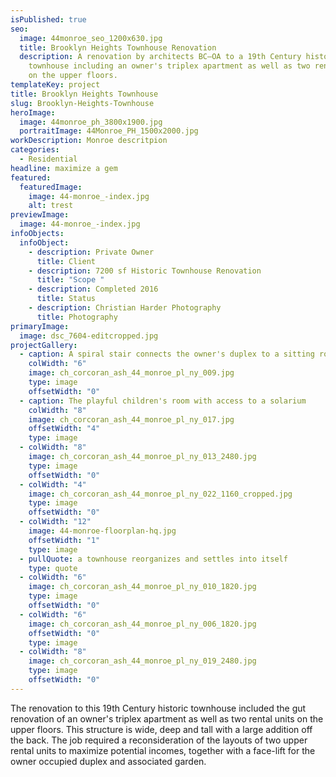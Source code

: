 ```yaml
---
isPublished: true
seo:
  image: 44monroe_seo_1200x630.jpg
  title: Brooklyn Heights Townhouse Renovation
  description: A renovation by architects BC—OA to a 19th Century historic
    townhouse including an owner's triplex apartment as well as two rental units
    on the upper floors.
templateKey: project
title: Brooklyn Heights Townhouse
slug: Brooklyn-Heights-Townhouse
heroImage:
  image: 44monroe_ph_3800x1900.jpg
  portraitImage: 44Monroe_PH_1500x2000.jpg
workDescription: Monroe descritpion
categories:
  - Residential
headline: maximize a gem
featured:
  featuredImage:
    image: 44-monroe_-index.jpg
    alt: trest
previewImage:
  image: 44-monroe_-index.jpg
infoObjects:
  infoObject:
    - description: Private Owner
      title: Client
    - description: 7200 sf Historic Townhouse Renovation
      title: "Scope "
    - description: Completed 2016
      title: Status
    - description: Christian Harder Photography
      title: Photography
primaryImage:
  image: dsc_7604-editcropped.jpg
projectGallery:
  - caption: A spiral stair connects the owner's duplex to a sitting room above
    colWidth: "6"
    image: ch_corcoran_ash_44_monroe_pl_ny_009.jpg
    type: image
    offsetWidth: "0"
  - caption: The playful children's room with access to a solarium
    colWidth: "8"
    image: ch_corcoran_ash_44_monroe_pl_ny_017.jpg
    offsetWidth: "4"
    type: image
  - colWidth: "8"
    image: ch_corcoran_ash_44_monroe_pl_ny_013_2480.jpg
    type: image
    offsetWidth: "0"
  - colWidth: "4"
    image: ch_corcoran_ash_44_monroe_pl_ny_022_1160_cropped.jpg
    type: image
    offsetWidth: "0"
  - colWidth: "12"
    image: 44-monroe-floorplan-hq.jpg
    offsetWidth: "1"
    type: image
  - pullQuote: a townhouse reorganizes and settles into itself
    type: quote
  - colWidth: "6"
    image: ch_corcoran_ash_44_monroe_pl_ny_010_1820.jpg
    type: image
    offsetWidth: "0"
  - colWidth: "6"
    image: ch_corcoran_ash_44_monroe_pl_ny_006_1820.jpg
    offsetWidth: "0"
    type: image
  - colWidth: "8"
    image: ch_corcoran_ash_44_monroe_pl_ny_019_2480.jpg
    type: image
    offsetWidth: "0"
---
```


The renovation to this 19th Century historic townhouse included the gut renovation of an owner's triplex apartment as well as two rental units on the upper floors. This structure is wide, deep and tall with a large addition off the back. The job required a reconsideration of the layouts of two upper rental units to maximize potential incomes, together with a face-lift for the owner occupied duplex and associated garden.
